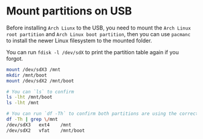 # Mount partitions on USB

Before installing `Arch Liunx` to the USB, you need to mount the `Arch Linux root partition` and `Arch Linux boot partition`, then you can use `pacmanc` to install the newer Linux filesystem to the mounted folder.

You can run `fdisk -l /dev/sdX` to print the partition table again if you forgot.

```bash
mount /dev/sdX3 /mnt
mkdir /mnt/boot
mount /dev/sdX2 /mnt/boot

# You can `ls` to confirm 
ls -lht /mnt/boot
ls -lht /mnt

# You can run `df -Th` to confirm both partitions are using the correct format before you do the real installation.
df -Th | grep \/mnt
/dev/sdX3   ext4    /mnt
/dev/sdX2   vfat    /mnt/boot
```

